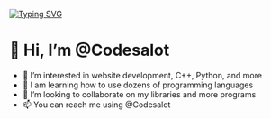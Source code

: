 [![Typing SVG](https://readme-typing-svg.herokuapp.com?color=%2332C257&duration=8000&lines=Wake+up+Neo;The+Matrix+has+you;Follow+the+white+rabbit;Knock+knock+Neo)](https://coding-projects.w3spaces.com/)
# 👋 Hi, I’m @Codesalot
- 👀 I’m interested in website development, C++, Python, and more
- 🌱 I am learning how to use dozens of programming languages
- 💞️ I’m looking to collaborate on my libraries and more programs
- 📫 You can reach me using @Codesalot
